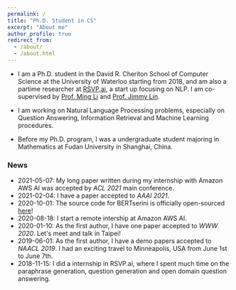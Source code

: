 ```yaml
---
permalink: /
title: "Ph.D. Student in CS"
excerpt: "About me"
author_profile: true
redirect_from: 
  - /about/
  - /about.html
---
```


- I am a Ph.D. student in the David R. Cheriton School of Computer Science at the University of Waterloo starting from 2018, and am also a partime researcher at [RSVP.ai](https://rsvp.ai/en/#/index), a start up focusing on NLP. I am co-supervised by [Prof. Ming Li](https://cs.uwaterloo.ca/~mli/) and [Prof. Jimmy Lin](https://cs.uwaterloo.ca/~jimmylin/). 

- I am working on Natural Language Processing problems, especially on Question Answering, Information Retrieval and Machine Learning procedures. 

- Before my Ph.D. program, I was a undergraduate student majoring in Mathematics at Fudan University in Shanghai, China.

### News

- 2021-05-07: My long paper written during my internship with Amazon AWS AI was accepted by *ACL 2021* main conference.
- 2021-02-04: I have a paper accepted to *AAAI 2021*.
- 2020-10-01: The source code for BERTserini is officially open-sourced [here](https://github.com/rsvp-ai/bertserini)!
- 2020-08-18: I start a remote intership at Amazon AWS AI.
- 2020-01-10: As the first author, I have one paper accepted to *WWW 2020*. Let's meet and talk in Taipei!
- 2019-06-01: As the first author, I have a demo papers accepted to *NAACL 2019*. I had an exciting travel to Minneapolis, USA from June 1st to June 7th.
- 2018-11-15: I did a internship in RSVP.ai, where I spent much time on the paraphrase generation, question generation and open domain question answering.
